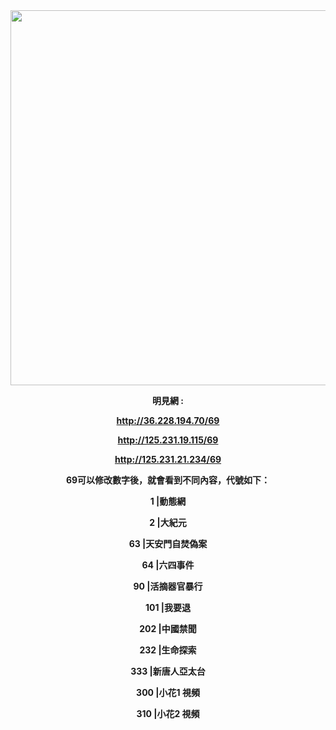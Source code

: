 <div align="center"><img src="/img-2/swspip.jpg" width=600></div><p>

<div align="center"><b>明見網 :<b><P><P>

http://36.228.194.70/69<p>
http://125.231.19.115/69<p>
http://125.231.21.234/69<p>



69可以修改數字後，就會看到不同內容，代號如下：<p><p>

1      |動態網<p>
2      |大紀元<p>
63    |天安門自焚偽案<p>
64    |六四事件<p>
90    |活摘器官暴行<p>
101  |我要退<p>
202  |中國禁聞<p>
232  |生命探索<p>
333  |新唐人亞太台<p>
300  |小花1 視頻<p>
310  |小花2 視頻<p>
</div>




  
